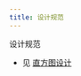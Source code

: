 ```yaml
---
title: 设计规范
---
```


设计规范

- 见 [直方图设计](https://antv.antfin.com/zh-cn/vis/chart/histogram.html#_%E7%9B%B4%E6%96%B9%E5%9B%BE%E7%9A%84%E7%AE%80%E4%BB%8B)
